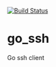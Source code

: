 [![Build Status](https://travis-ci.org/mchirico/go_ssh.svg?branch=develop)](https://travis-ci.org/mchirico/go_ssh)
# go_ssh
Go ssh client
